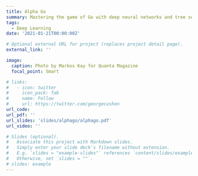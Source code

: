 ```yaml
---
title: Alpha Go
summary: Mastering the game of Go with deep neural networks and tree search
tags:
  - Deep Learning
date: '2021-01-21T00:00:00Z'

# Optional external URL for project (replaces project detail page).
external_link: ''

image:
  caption: Photo by Markos Kay for Quanta Magazine
  focal_point: Smart

# links:
#   - icon: twitter
#     icon_pack: fab
#     name: Follow
#     url: https://twitter.com/georgecushen
url_code: 
url_pdf: ''
url_slides: 'slides/alphago/alphago.pdf'
url_video: ''

# Slides (optional).
#   Associate this project with Markdown slides.
#   Simply enter your slide deck's filename without extension.
#   E.g. `slides = "example-slides"` references `content/slides/example-slides.md`.
#   Otherwise, set `slides = ""`.
# slides: example
---
```

